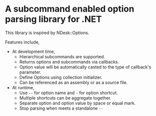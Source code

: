 A subcommand enabled option parsing library for .NET
=============
 
 
This library is inspired by NDesk::Options.

Features include,

  - At development time,
    - Hierarchical subcommands are supported.
    - Returns options and subcommands via callbacks.
    - Option value will be automatically casted to the type of callback's parameter.
    - Define Options using collection initializer.
    - Can be referenced as an assembly or as a source file.
  - At runtime,
    - Use `--` for option name and `-` for option shortcut.
    - Multiple shortcuts can be aggregate together.
    - Separate option and option value by space or equal mark.
    - Stop parsing when meets a standalone `--`
